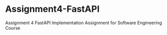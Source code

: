 # Assignment4-FastAPI
Assignment 4 FastAPI Implementation Assignment for Software Engineering Course 

